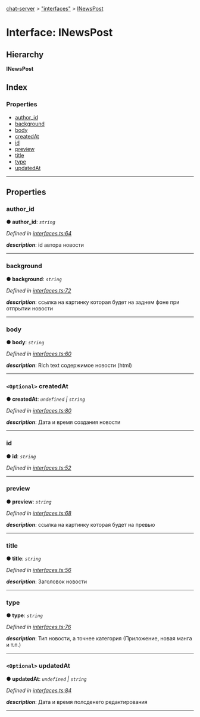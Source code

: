 [chat-server](../README.md) > ["interfaces"](../modules/_interfaces_.md) > [INewsPost](../interfaces/_interfaces_.inewspost.md)

# Interface: INewsPost

## Hierarchy

**INewsPost**

## Index

### Properties

* [author_id](_interfaces_.inewspost.md#author_id)
* [background](_interfaces_.inewspost.md#background)
* [body](_interfaces_.inewspost.md#body)
* [createdAt](_interfaces_.inewspost.md#createdat)
* [id](_interfaces_.inewspost.md#id)
* [preview](_interfaces_.inewspost.md#preview)
* [title](_interfaces_.inewspost.md#title)
* [type](_interfaces_.inewspost.md#type)
* [updatedAt](_interfaces_.inewspost.md#updatedat)

---

## Properties

<a id="author_id"></a>

###  author_id

**● author_id**: *`string`*

*Defined in [interfaces.ts:64](https://github.com/deissh/anibe.chat/blob/c856951/src/interfaces.ts#L64)*

*__description__*: id автора новости

___
<a id="background"></a>

###  background

**● background**: *`string`*

*Defined in [interfaces.ts:72](https://github.com/deissh/anibe.chat/blob/c856951/src/interfaces.ts#L72)*

*__description__*: ссылка на картинку которая будет на заднем фоне при отпрытии новости

___
<a id="body"></a>

###  body

**● body**: *`string`*

*Defined in [interfaces.ts:60](https://github.com/deissh/anibe.chat/blob/c856951/src/interfaces.ts#L60)*

*__description__*: Rich text содержимое новости (html)

___
<a id="createdat"></a>

### `<Optional>` createdAt

**● createdAt**: *`undefined` \| `string`*

*Defined in [interfaces.ts:80](https://github.com/deissh/anibe.chat/blob/c856951/src/interfaces.ts#L80)*

*__description__*: Дата и время создания новости

___
<a id="id"></a>

###  id

**● id**: *`string`*

*Defined in [interfaces.ts:52](https://github.com/deissh/anibe.chat/blob/c856951/src/interfaces.ts#L52)*

___
<a id="preview"></a>

###  preview

**● preview**: *`string`*

*Defined in [interfaces.ts:68](https://github.com/deissh/anibe.chat/blob/c856951/src/interfaces.ts#L68)*

*__description__*: ссылка на картинку которая будет на превью

___
<a id="title"></a>

###  title

**● title**: *`string`*

*Defined in [interfaces.ts:56](https://github.com/deissh/anibe.chat/blob/c856951/src/interfaces.ts#L56)*

*__description__*: Заголовок новости

___
<a id="type"></a>

###  type

**● type**: *`string`*

*Defined in [interfaces.ts:76](https://github.com/deissh/anibe.chat/blob/c856951/src/interfaces.ts#L76)*

*__description__*: Тип новости, а точнее категория (Приложение, новая манга и т.п.)

___
<a id="updatedat"></a>

### `<Optional>` updatedAt

**● updatedAt**: *`undefined` \| `string`*

*Defined in [interfaces.ts:84](https://github.com/deissh/anibe.chat/blob/c856951/src/interfaces.ts#L84)*

*__description__*: Дата и время полсденего редактирования

___

